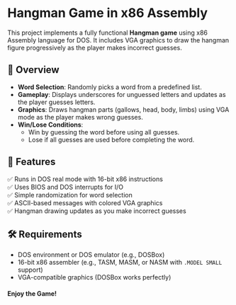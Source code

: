 # Hangman Game in x86 Assembly

This project implements a fully functional **Hangman game** using x86 Assembly language for DOS. It includes VGA graphics to draw the hangman figure progressively as the player makes incorrect guesses.

## 📜 Overview

- **Word Selection**: Randomly picks a word from a predefined list.
- **Gameplay**: Displays underscores for unguessed letters and updates as the player guesses letters.
- **Graphics**: Draws hangman parts (gallows, head, body, limbs) using VGA mode as the player makes wrong guesses.
- **Win/Lose Conditions**:
  - Win by guessing the word before using all guesses.
  - Lose if all guesses are used before completing the word.

## 🚀 Features

✅ Runs in DOS real mode with 16-bit x86 instructions  
✅ Uses BIOS and DOS interrupts for I/O  
✅ Simple randomization for word selection  
✅ ASCII-based messages with colored VGA graphics  
✅ Hangman drawing updates as you make incorrect guesses

## 🛠️ Requirements

- DOS environment or DOS emulator (e.g., DOSBox)
- 16-bit x86 assembler (e.g., TASM, MASM, or NASM with `.MODEL SMALL` support)
- VGA-compatible graphics (DOSBox works perfectly)

#### Enjoy the Game!
